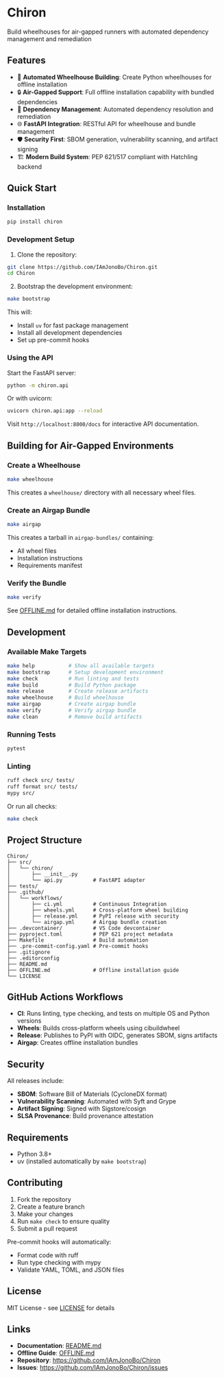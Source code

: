 # Chiron

Build wheelhouses for air-gapped runners with automated dependency management and remediation

## Features

- 🚀 **Automated Wheelhouse Building**: Create Python wheelhouses for offline installation
- 🔒 **Air-Gapped Support**: Full offline installation capability with bundled dependencies
- 🔄 **Dependency Management**: Automated dependency resolution and remediation
- 🌐 **FastAPI Integration**: RESTful API for wheelhouse and bundle management
- 🛡️ **Security First**: SBOM generation, vulnerability scanning, and artifact signing
- 🏗️ **Modern Build System**: PEP 621/517 compliant with Hatchling backend

## Quick Start

### Installation

```bash
pip install chiron
```

### Development Setup

1. Clone the repository:
```bash
git clone https://github.com/IAmJonoBo/Chiron.git
cd Chiron
```

2. Bootstrap the development environment:
```bash
make bootstrap
```

This will:
- Install `uv` for fast package management
- Install all development dependencies
- Set up pre-commit hooks

### Using the API

Start the FastAPI server:

```bash
python -m chiron.api
```

Or with uvicorn:

```bash
uvicorn chiron.api:app --reload
```

Visit `http://localhost:8000/docs` for interactive API documentation.

## Building for Air-Gapped Environments

### Create a Wheelhouse

```bash
make wheelhouse
```

This creates a `wheelhouse/` directory with all necessary wheel files.

### Create an Airgap Bundle

```bash
make airgap
```

This creates a tarball in `airgap-bundles/` containing:
- All wheel files
- Installation instructions
- Requirements manifest

### Verify the Bundle

```bash
make verify
```

See [OFFLINE.md](OFFLINE.md) for detailed offline installation instructions.

## Development

### Available Make Targets

```bash
make help           # Show all available targets
make bootstrap      # Setup development environment
make check          # Run linting and tests
make build          # Build Python package
make release        # Create release artifacts
make wheelhouse     # Build wheelhouse
make airgap         # Create airgap bundle
make verify         # Verify airgap bundle
make clean          # Remove build artifacts
```

### Running Tests

```bash
pytest
```

### Linting

```bash
ruff check src/ tests/
ruff format src/ tests/
mypy src/
```

Or run all checks:

```bash
make check
```

## Project Structure

```
Chiron/
├── src/
│   └── chiron/
│       ├── __init__.py
│       └── api.py          # FastAPI adapter
├── tests/
├── .github/
│   └── workflows/
│       ├── ci.yml          # Continuous Integration
│       ├── wheels.yml      # Cross-platform wheel building
│       ├── release.yml     # PyPI release with security
│       └── airgap.yml      # Airgap bundle creation
├── .devcontainer/          # VS Code devcontainer
├── pyproject.toml          # PEP 621 project metadata
├── Makefile                # Build automation
├── .pre-commit-config.yaml # Pre-commit hooks
├── .gitignore
├── .editorconfig
├── README.md
├── OFFLINE.md              # Offline installation guide
└── LICENSE
```

## GitHub Actions Workflows

- **CI**: Runs linting, type checking, and tests on multiple OS and Python versions
- **Wheels**: Builds cross-platform wheels using cibuildwheel
- **Release**: Publishes to PyPI with OIDC, generates SBOM, signs artifacts
- **Airgap**: Creates offline installation bundles

## Security

All releases include:
- **SBOM**: Software Bill of Materials (CycloneDX format)
- **Vulnerability Scanning**: Automated with Syft and Grype
- **Artifact Signing**: Signed with Sigstore/cosign
- **SLSA Provenance**: Build provenance attestation

## Requirements

- Python 3.8+
- uv (installed automatically by `make bootstrap`)

## Contributing

1. Fork the repository
2. Create a feature branch
3. Make your changes
4. Run `make check` to ensure quality
5. Submit a pull request

Pre-commit hooks will automatically:
- Format code with ruff
- Run type checking with mypy
- Validate YAML, TOML, and JSON files

## License

MIT License - see [LICENSE](LICENSE) for details

## Links

- **Documentation**: [README.md](README.md)
- **Offline Guide**: [OFFLINE.md](OFFLINE.md)
- **Repository**: https://github.com/IAmJonoBo/Chiron
- **Issues**: https://github.com/IAmJonoBo/Chiron/issues
